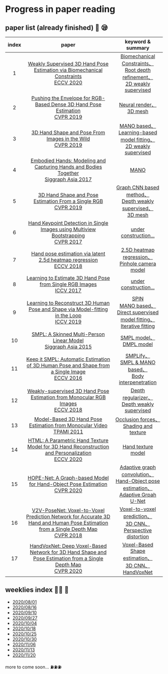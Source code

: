 # Progress in paper reading

## paper list (already finished) :book: :sleepy:

index |paper |keyword & summary
:-:| :-: | :-: 
1|[Weakly Supervised 3D Hand Pose Estimation via Biomechanical Constraints<br>ECCV 2020](https://arxiv.org/pdf/2003.09282.pdf)| [Biomechanical Constraints、<br>Root depth refinement、<br>2D weakly supervised](/weeklies/8weekly.md)
2|[Pushing the Envelope for RGB-Based Dense 3D Hand Pose Estimation<br>CVPR 2019](https://openaccess.thecvf.com/content_CVPR_2019/papers/Baek_Pushing_the_Envelope_for_RGB-Based_Dense_3D_Hand_Pose_Estimation_CVPR_2019_paper.pdf)|[Neural render、<br>3D mesh](/weeklies/7weekly.md)
3|[3D Hand Shape and Pose From Images in the Wild<br>CVPR 2019](https://arxiv.org/pdf/1902.03451.pdf)|[MANO based、<br>Learning-based model fitting、<br>2D weakly supervised](/weeklies/8weekly.md)
4|[Embodied Hands: Modeling and Capturing Hands and Bodies Together<br>Siggraph Asia 2017](https://www.is.mpg.de/uploads_file/attachment/attachment/392/Embodied_Hands_SiggraphAsia2017.pdf)|[MANO](/weeklies/8weekly.md)
5|[3D Hand Shape and Pose Estimation From a Single RGB<br>CVPR 2019](https://arxiv.org/pdf/1903.00812.pdf)|[Graph CNN based method、<br>Depth weakly supervised、<br>3D mesh](/weeklies/7weekly.md)
6|[Hand Keypoint Detection in Single Images using Multiview Bootstrapping<br>CVPR 2017](/picture/push.jpeg)|[under construction...](/picture/push.jpeg)
7|[Hand pose estimation via latent 2.5d heatmap regression<br>ECCV 2018](https://arxiv.org/pdf/1804.09534.pdf)|[2.5D heatmap regression、<br>Pinhole camera model](/weeklies/8.5weekly.md)
8|[Learning to Estimate 3D Hand Pose from Single RGB Images<br>ICCV 2017](/picture/push.jpeg)|[under construction...](/picture/push.jpeg)
9|[Learning to Reconstruct 3D Human Pose and Shape via Model-fitting in the Loop<br>ICCV 2019](https://arxiv.org/pdf/1909.12828.pdf)|[SPIN<br>MANO based、<br>Direct supervised model fitting、<br>Iterative fitting](weeklies/8weekly.md)
10|[SMPL: A Skinned Multi-Person Linear Model<br>Siggraph Asia 2015](http://files.is.tue.mpg.de/black/papers/SMPL2015.pdf)|[SMPL model、<br>DMPL model](/picture/push.jpeg)
11|[Keep it SMPL: Automatic Estimation of 3D Human Pose and Shape from a Single Image<br>ECCV 2016](https://arxiv.org/pdf/1607.08128.pdf)|[SMPLify、<br>SMPL & MANO based、<br>Body interpenetration](/weeklies/8weekly.md)
12|[Weakly-supervised 3D Hand Pose Estimation from Monocular RGB Images <br>ECCV 2018](https://openaccess.thecvf.com/content_ECCV_2018/papers/Yujun_Cai_Weakly-supervised_3D_Hand_ECCV_2018_paper.pdf)|[Depth regularizer、<br>Depth weakly supervised](/weeklies/7weekly.md)
13|[Model-Based 3D Hand Pose Estimation from Monocular Video<br>TPAMI 2011](http://www.cs.toronto.edu/~fleet/research/Papers/handTrackerPAMI.pdf)|[Occlusion forces、<br>Shading and texture](/weeklies/9weekly.md)
14|[HTML: A Parametric Hand Texture Model for 3D Hand Reconstruction and Personalization<br>ECCV 2020](https://handtracker.mpi-inf.mpg.de/projects/HandTextureModel/content/HandTextureModel_ECCV2020.pdf)|[Hand texture model](/weeklies/9weekly.md)
15|[HOPE-Net: A Graph-based Model for Hand-Object Pose Estimation<br>CVPR 2020](https://openaccess.thecvf.com/content_CVPR_2020/papers/Doosti_HOPE-Net_A_Graph-Based_Model_for_Hand-Object_Pose_Estimation_CVPR_2020_paper.pdf)|[Adaptive graph convolution、<br>Hand-Object pose estimation、<br>Adaptive Grpah U-Net](/weeklies/9.5weekly.md)
16|[V2V-PoseNet: Voxel-to-Voxel Prediction Network for Accurate 3D Hand and Human Pose Estimation from a Single Depth Map<br>CVPR 2018](https://arxiv.org/pdf/1711.07399.pdf)|[Voxel-to-voxel prediction、<br>3D CNN、<br>Perspective distortion](/weeklies/9.5weekly.md)
17|[HandVoxNet: Deep Voxel-Based Network for 3D Hand Shape and Pose Estimation from a Single Depth Map<br>CVPR 2020](https://arxiv.org/pdf/2004.01588.pdf)|[Voxel-Based Shape estimation、<br>3D CNN、<br>HandVoxNet](/weeklies/9.5weekly.md)

## weeklies index :man_teacher: :raising_hand:
* [2020/08/01](weeklies/1weekly.md) 
* [2020/08/16](weeklies/2weekly.md)
* [2020/09/10](weeklies/3weekly.md)
* [2020/09/27](weeklies/4weekly.md)
* [2020/10/04](weeklies/5weekly.md)
* [2020/10/18](weeklies/7weekly.md)
* [2020/10/25](weeklies/7.5weekly.md) 
* [2020/10/30](weeklies/8weekly.md)
* [2020/11/06](weeklies/8.5weekly.md)
* [2020/11/13](weeklies/9weekly.md)
* [2020/11/20](weeklies/9.5weekly.md)


more to come soon... :fuelpump::fuelpump::fuelpump: